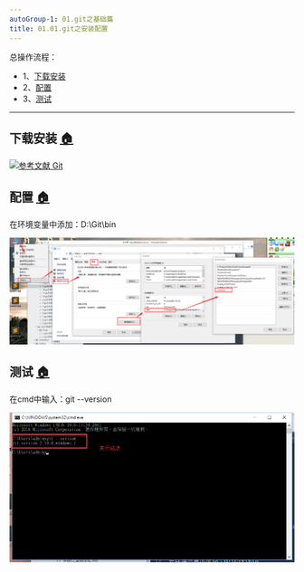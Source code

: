 ```yaml
---
autoGroup-1: 01.git之基础篇
title: 01.01.git之安装配置
---
```


总操作流程：
- 1、[下载安装](#git-01)
- 2、[配置](#git-02)
- 3、[测试](#git-03)

***

## 下载安装 <a name="git-01" href="#" >:house:</a>

[![](https://img.shields.io/badge/参考文献-Git-red.svg "参考文献 Git")](https://git-scm.com/)

## 配置 <a name="git-02" href="#" >:house:</a>

在环境变量中添加：D:\Git\bin

![](./image/01.01-1.png)

## 测试 <a name="git-03" href="#" >:house:</a>

在cmd中输入：git --version

![](./image/01.01-2.png)

